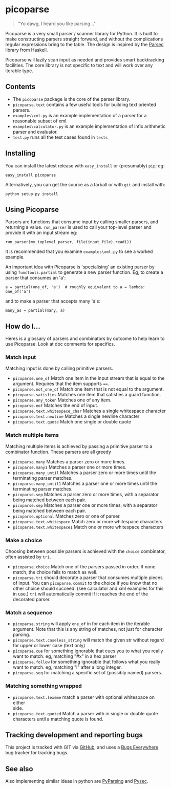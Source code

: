 # picoparse

> "Yo dawg, I heard you like parsing…"

Picoparse is a very small parser / scanner library for Python. It is built to make 
constructing parsers  straight forward, and without the complications regular expressions 
bring to the table. The design is inspired by the 
[Parsec](http://www.haskell.org/haskellwiki/Parsec) library from Haskell.

Picoparse will lazily scan input as needed and provides smart backtracking facilities. The 
core library is not specific to text and will work over any iterable type.

## Contents

 * The `picoparse` package is the core of the parser library. 
 * `picoparse.text` contains a few useful tools for building text oriented 
    parsers.
 * `examples\xml.py` is an example implementation of a parser for a reasonable 
    subset of xml.
 * `examples\calculator.py` is an example implementation of infix arithmetic
    parser and evaluator.
 * `test.py` runs all the test cases found in `tests`

## Installing

You can install the latest release with `easy_install` or (presumably) `pip`; eg:

    easy_install picoparse

Alternatively, you can get the source as a tarball or with `git` and install with:

    python setup.py install 
 
## Using Picoparse

Parsers are functions that consume input by calling smaller parsers, and returning a value. 
`run_parser` is used to call your top-level parser and provide it with an input stream eg:

    run_parser(my_toplevel_parser, file(input_file).read())

It is recommended that you examine `examples\xml.py` to see a worked example.

An important idea with Picoparse is 'specialising' an existing parser by using `functools.partial` to generate a new parser function. Eg, to create a parser that consumes an 'a':

    a = partial(one_of, 'a')  # roughly equivalent to a = lambda: one_of('a')

and to make a parser that accepts many 'a's:

    many_as = partial(many, a)

## How do I…

Heres is a glossary of parsers and combinators by outcome to help learn to use Picoparse. Look at doc comments for specifics. 

### Match input

Matching input is done by calling primitive parsers.

 * `picoparse.one_of` Match one item in the input stream that is equal to the
   argument. Requires that the item supports `==`.
 * `picoparse.not_one_of` Match one item that is not equal to the argument.
 * `picoparse.satisfies` Matches one item that satisfies a guard function.
 * `picoparse.any_token` Matches one of any item. 
 * `picoparse.eof` Matches the end of input.
 * `picoparse.text.whitespace_char` Matches a single whitespace character
 * `picoparse.text.newline` Matches a single newline character
 * `picoparse.text.quote` Match one single or double quote
 
### Match multiple items
 
Matching multiple items is achieved by passing a primitive parser to a combinator function. These parsers are all greedy

 * `picoparse.many` Matches a parser zero or more times.
 * `picoparse.many1` Matches a parser one or more times.
 * `picoparse.many_until` Matches a parser zero or more times until the 
   terminating parser matches.
 * `picoparse.many_until1` Matches a parser one or more times until the 
   terminating parser matches.
 * `picoparse.sep` Matches a parser zero or more times, with a separator being
   matched between each pair.    
 * `picoparse.sep` Matches a parser one or more times, with a separator being
   matched between each pair.  
 * `picoparse.optional` Matches zero or one of parser. 
 * `picoparse.text.whitespace` Match zero or more whitespace characters
 * `picoparse.text.whitespace1` Match one or more whitespace characters
   
### Make a choice

Choosing between possible parsers is achieved with the `choice` combinator, often assisted by `tri`.

 * `picoparse.choice` Match one of the parsers passed in order. If none match,
   the choice fails to match as well.
 * `picoparse.tri` should decorate a parser that consumes multiple pieces of 
   input. You can `picoparse.commit` to the choice if you know that no 
   other choice should succeed. (see calculator and xml examples for this in 
   use.) `tri` will automatically commit if it reaches the end of the decorated 
   parser.

### Match a sequence

 * `picoparse.string` will apply `one_of` in for each item in the iterable 
    argument. Note that this is any string of matches, not just for character 
    parsing.
 * `picoparse.text.caseless_string` will match the given str without regard 
    for upper or lower case (text only)
 * `picoparse.cue` for something ignorable that cues you to what you really 
    want to match. eg, matching "#x" in a hex parser
 * `picoparse.follow` for something ignorable that follows what you really want 
    to match. eg, matching "l" after a long integer.
 * `picoparse.seq` for matching a specific set of (possibly named) parsers.

### Matching something wrapped
 
 * `picoparse.text.lexeme` match a parser with optional whitespace on either    
    side.
 * `picoparse.text.quoted` Match a parser with in single or double quote 
    characters until a matching quote is found.
 
## Tracking development and reporting bugs 

This project is tracked with GIT via [GitHub](http://github.com/brehaut/picoparse/), and uses
a [Bugs Everywhere](http://bugseverywhere.org/) bug tracker for tracking bugs.


## See also

Also implementing similar ideas in python are [PyParsing](http://pyparsing.wikispaces.com/) and [Pysec](http://www.valuedlessons.com/2008/02/pysec-monadic-combinatoric-parsing-in.html).